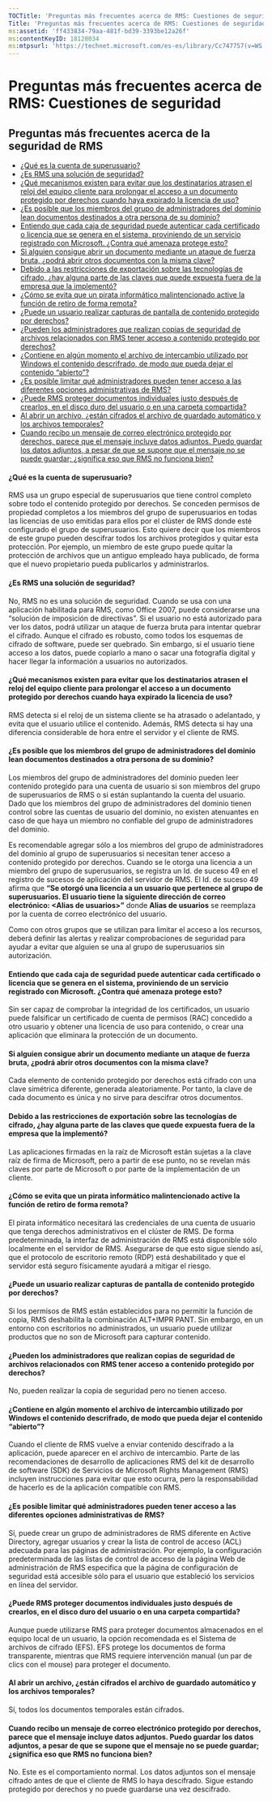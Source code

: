 ```yaml
---
TOCTitle: 'Preguntas más frecuentes acerca de RMS: Cuestiones de seguridad'
Title: 'Preguntas más frecuentes acerca de RMS: Cuestiones de seguridad'
ms:assetid: 'ff433834-79aa-481f-bd39-3393be12a26f'
ms:contentKeyID: 18128034
ms:mtpsurl: 'https://technet.microsoft.com/es-es/library/Cc747757(v=WS.10)'
---
```


Preguntas más frecuentes acerca de RMS: Cuestiones de seguridad
===============================================================

Preguntas más frecuentes acerca de la seguridad de RMS
------------------------------------------------------

-   [¿Qué es la cuenta de superusuario?](#bkmk_43)
-   [¿Es RMS una solución de seguridad?](#bkmk_44)
-   [¿Qué mecanismos existen para evitar que los destinatarios atrasen el reloj del equipo cliente para prolongar el acceso a un documento protegido por derechos cuando haya expirado la licencia de uso?](#bkmk_45)
-   [¿Es posible que los miembros del grupo de administradores del dominio lean documentos destinados a otra persona de su dominio?](#bkmk_46)
-   [Entiendo que cada caja de seguridad puede autenticar cada certificado o licencia que se genera en el sistema, proviniendo de un servicio registrado con Microsoft. ¿Contra qué amenaza protege esto?](#bkmk_47)
-   [Si alguien consigue abrir un documento mediante un ataque de fuerza bruta, ¿podrá abrir otros documentos con la misma clave?](#bkmk_48)
-   [Debido a las restricciones de exportación sobre las tecnologías de cifrado, ¿hay alguna parte de las claves que quede expuesta fuera de la empresa que la implementó?](#bkmk_49)
-   [¿Cómo se evita que un pirata informático malintencionado active la función de retiro de forma remota?](#bkmk_50)
-   [¿Puede un usuario realizar capturas de pantalla de contenido protegido por derechos?](#bkmk_51)
-   [¿Pueden los administradores que realizan copias de seguridad de archivos relacionados con RMS tener acceso a contenido protegido por derechos?](#bkmk_52)
-   [¿Contiene en algún momento el archivo de intercambio utilizado por Windows el contenido descrifrado, de modo que pueda dejar el contenido “abierto”?](#bkmk_53)
-   [¿Es posible limitar qué administradores pueden tener acceso a las diferentes opciones administrativas de RMS?](#bkmk_54)
-   [¿Puede RMS proteger documentos individuales justo después de crearlos, en el disco duro del usuario o en una carpeta compartida?](#bkmk_55)
-   [Al abrir un archivo, ¿están cifrados el archivo de guardado automático y los archivos temporales?](#bkmk_56)
-   [Cuando recibo un mensaje de correo electrónico protegido por derechos, parece que el mensaje incluye datos adjuntos. Puedo guardar los datos adjuntos, a pesar de que se supone que el mensaje no se puede guardar; ¿significa eso que RMS no funciona bien?](#bkmk_562)

<span id="BKMK_43"></span>
#### ¿Qué es la cuenta de superusuario?

RMS usa un grupo especial de superusuarios que tiene control completo sobre todo el contenido protegido por derechos. Se conceden permisos de propiedad completos a los miembros del grupo de superusuarios en todas las licencias de uso emitidas para ellos por el clúster de RMS donde esté configurado el grupo de superusuarios. Esto quiere decir que los miembros de este grupo pueden descifrar todos los archivos protegidos y quitar esta protección. Por ejemplo, un miembro de este grupo puede quitar la protección de archivos que un antiguo empleado haya publicado, de forma que el nuevo propietario pueda publicarlos y administrarlos.

<span id="BKMK_44"></span>
#### ¿Es RMS una solución de seguridad?

No, RMS no es una solución de seguridad. Cuando se usa con una aplicación habilitada para RMS, como Office 2007, puede considerarse una “solución de imposición de directivas”. Si el usuario no está autorizado para ver los datos, podrá utilizar un ataque de fuerza bruta para intentar quebrar el cifrado. Aunque el cifrado es robusto, como todos los esquemas de cifrado de software, puede ser quebrado. Sin embargo, si el usuario tiene acceso a los datos, puede copiarlo a mano o sacar una fotografía digital y hacer llegar la información a usuarios no autorizados.

<span id="BKMK_45"></span>
#### ¿Qué mecanismos existen para evitar que los destinatarios atrasen el reloj del equipo cliente para prolongar el acceso a un documento protegido por derechos cuando haya expirado la licencia de uso?

RMS detecta si el reloj de un sistema cliente se ha atrasado o adelantado, y evita que el usuario utilice el contenido. Además, RMS detecta si hay una diferencia considerable de hora entre el servidor y el cliente de RMS.

<span id="BKMK_46"></span>
#### ¿Es posible que los miembros del grupo de administradores del dominio lean documentos destinados a otra persona de su dominio?

Los miembros del grupo de administradores del dominio pueden leer contenido protegido para una cuenta de usuario si son miembros del grupo de superusuarios de RMS o si están suplantando la cuenta del usuario. Dado que los miembros del grupo de administradores del dominio tienen control sobre las cuentas de usuario del dominio, no existen atenuantes en caso de que haya un miembro no confiable del grupo de administradores del dominio.

Es recomendable agregar sólo a los miembros del grupo de administradores del dominio al grupo de superusuarios si necesitan tener acceso a contenido protegido por derechos. Cuando se le otorga una licencia a un miembro del grupo de superusuarios, se registra un Id. de suceso 49 en el registro de sucesos de aplicación del servidor de RMS. El Id. de suceso 49 afirma que **“Se otorgó una licencia a un usuario que pertenece al grupo de superusuarios. El usuario tiene la siguiente dirección de correo electrónico: &lt;Alias de usuarios&gt;”** donde **Alias de usuarios** se reemplaza por la cuenta de correo electrónico del usuario.

Como con otros grupos que se utilizan para limitar el acceso a los recursos, deberá definir las alertas y realizar comprobaciones de seguridad para ayudar a evitar que alguien se una al grupo de superusuarios sin autorización.

<span id="BKMK_47"></span>
#### Entiendo que cada caja de seguridad puede autenticar cada certificado o licencia que se genera en el sistema, proviniendo de un servicio registrado con Microsoft. ¿Contra qué amenaza protege esto?

Sin ser capaz de comprobar la integridad de los certificados, un usuario puede falsificar un certificado de cuenta de permisos (RAC) concedido a otro usuario y obtener una licencia de uso para contenido, o crear una aplicación que eliminara la protección de un documento.

<span id="BKMK_48"></span>
#### Si alguien consigue abrir un documento mediante un ataque de fuerza bruta, ¿podrá abrir otros documentos con la misma clave?

Cada elemento de contenido protegido por derechos está cifrado con una clave simétrica diferente, generada aleatoriamente. Por tanto, la clave de cada documento es única y no sirve para descifrar otros documentos.

<span id="BKMK_49"></span>
#### Debido a las restricciones de exportación sobre las tecnologías de cifrado, ¿hay alguna parte de las claves que quede expuesta fuera de la empresa que la implementó?

Las aplicaciones firmadas en la raíz de Microsoft están sujetas a la clave raíz de firma de Microsoft, pero a partir de ese punto, no se revelan más claves por parte de Microsoft o por parte de la implementación de un cliente.

<span id="BKMK_50"></span>
#### ¿Cómo se evita que un pirata informático malintencionado active la función de retiro de forma remota?

El pirata informático necesitará las credenciales de una cuenta de usuario que tenga derechos administrativos en el clúster de RMS. De forma predeterminada, la interfaz de administración de RMS está disponible sólo localmente en el servidor de RMS. Asegurarse de que esto sigue siendo así, que el protocolo de escritorio remoto (RDP) está deshabilitado y que el servidor está seguro físicamente ayudará a mitigar el riesgo.

<span id="BKMK_51"></span>
#### ¿Puede un usuario realizar capturas de pantalla de contenido protegido por derechos?

Si los permisos de RMS están establecidos para no permitir la función de copia, RMS deshabilita la combinación ALT+IMPR PANT. Sin embargo, en un entorno con escritorios no administrados, un usuario puede utilizar productos que no son de Microsoft para capturar contenido.

<span id="BKMK_52"></span>
#### ¿Pueden los administradores que realizan copias de seguridad de archivos relacionados con RMS tener acceso a contenido protegido por derechos?

No, pueden realizar la copia de seguridad pero no tienen acceso.

<span id="BKMK_53"></span>
#### ¿Contiene en algún momento el archivo de intercambio utilizado por Windows el contenido descrifrado, de modo que pueda dejar el contenido “abierto”?

Cuando el cliente de RMS vuelve a enviar contenido descifrado a la aplicación, puede aparecer en el archivo de intercambio. Parte de las recomendaciones de desarrollo de aplicaciones RMS del kit de desarrollo de software (SDK) de Servicios de Microsoft Rights Management (RMS) incluyen instrucciones para evitar que esto ocurra, pero la responsabilidad de hacerlo es de la aplicación compatible con RMS.

<span id="BKMK_54"></span>
#### ¿Es posible limitar qué administradores pueden tener acceso a las diferentes opciones administrativas de RMS?

Sí, puede crear un grupo de administradores de RMS diferente en Active Directory, agregar usuarios y crear la lista de control de acceso (ACL) adecuada para las páginas de administración. Por ejemplo, la configuración predeterminada de las listas de control de acceso de la página Web de administración de RMS especifica que la página de configuración de seguridad está accesible sólo para el usuario que estableció los servicios en línea del servidor.

<span id="BKMK_55"></span>
#### ¿Puede RMS proteger documentos individuales justo después de crearlos, en el disco duro del usuario o en una carpeta compartida?

Aunque puede utilizarse RMS para proteger documentos almacenados en el equipo local de un usuario, la opción recomendada es el Sistema de archivos de cifrado (EFS). EFS protege los documentos de forma transparente, mientras que RMS requiere intervención manual (un par de clics con el mouse) para proteger el documento.

<span id="BKMK_56"></span>
#### Al abrir un archivo, ¿están cifrados el archivo de guardado automático y los archivos temporales?

Sí, todos los documentos temporales están cifrados.

<span id="BKMK_562"></span>
#### Cuando recibo un mensaje de correo electrónico protegido por derechos, parece que el mensaje incluye datos adjuntos. Puedo guardar los datos adjuntos, a pesar de que se supone que el mensaje no se puede guardar; ¿significa eso que RMS no funciona bien?

No. Este es el comportamiento normal. Los datos adjuntos son el mensaje cifrado antes de que el cliente de RMS lo haya descifrado. Sigue estando protegido por derechos y no puede guardarse una vez descifrado.
